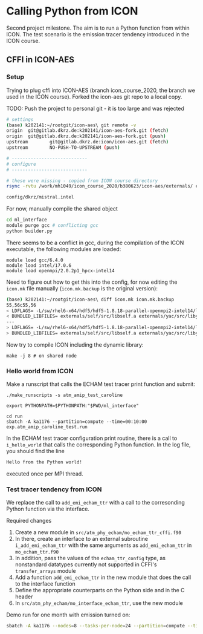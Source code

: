 # Calling Python from ICON

Second project milestone. The aim is to run a Python function from within ICON. The test scenario is the emission tracer tendency introduced in the ICON course.

## CFFI in ICON-AES

### Setup

Trying to plug cffi into ICON-AES (branch icon_course_2020, the branch we used in the ICON course). Forked the icon-aes git repo to a local copy.

TODO: Push the project to personal git - it is too large and was rejected

```bash
# settings
(base) k202141:~/rootgit/icon-aes\ git remote -v
origin  git@gitlab.dkrz.de:k202141/icon-aes-fork.git (fetch)
origin  git@gitlab.dkrz.de:k202141/icon-aes-fork.git (push)
upstream        git@gitlab.dkrz.de:icon/icon-aes.git (fetch)
upstream        NO-PUSH-TO-UPSTREAM (push)

# ----------------------------
# configure
# ----------------------------

# these were missing - copied from ICON course directory
rsync -rvtu /work/mh1049/icon_course_2020/b380623/icon-aes/externals/ externals/

config/dkrz/mistral.intel
```

For now, manually compile the shared object

```bash
cd ml_interface
module purge gcc # conflicting gcc
python builder.py
```

There seems to be a conflict in gcc, during the compilation of the ICON executable, the following modules are loaded:

```
module load gcc/6.4.0
module load intel/17.0.6
module load openmpi/2.0.2p1_hpcx-intel14
```

Need to figure out how to get this into the config, for now editing the `icon.mk` file manually (`icon.mk.backup` is the original version):

```bash
(base) k202141:~/rootgit/icon-aes\ diff icon.mk icon.mk.backup
55,56c55,56
< LDFLAGS= -L/sw/rhel6-x64/hdf5/hdf5-1.8.18-parallel-openmpi2-intel14/lib -L/sw/rhel6-x64/netcdf/netcdf_c-4.4.0-parallel-openmpi2-intel14/lib -L/sw/rhel6-x64/netcdf/netcdf_fortran-4.4.3-parallel-openmpi2-intel14/lib -L/sw/rhel6-x64/grib_api/grib_api-1.15.0-gcc48/lib -mkl=sequential -Wl,-rpath -Wl,/sw/rhel6-x64/hdf5/hdf5-1.8.18-parallel-openmpi2-intel14/lib -Wl,-rpath -Wl,/sw/rhel6-x64/netcdf/netcdf_c-4.4.0-parallel-openmpi2-intel14/lib -Wl,-rpath -Wl,/sw/rhel6-x64/netcdf/netcdf_fortran-4.4.3-parallel-openmpi2-intel14/lib -Wl,-rpath -Wl,/sw/rhel6-x64/grib_api/grib_api-1.15.0-gcc48/lib -L/work/ka1176/caroline/gitlab/icon-aes/ml_interface
< BUNDLED_LIBFILES= externals/self/src/libself.a externals/yac/src/libyac.a externals/mtime/src/.libs/libmtime.a externals/cdi/src/.libs/libcdi_f2003.a externals/cdi/src/.libs/libcdi.a  /work/ka1176/caroline/gitlab/icon-aes/ml_interface/libplugin.so
---
> LDFLAGS= -L/sw/rhel6-x64/hdf5/hdf5-1.8.18-parallel-openmpi2-intel14/lib -L/sw/rhel6-x64/netcdf/netcdf_c-4.4.0-parallel-openmpi2-intel14/lib -L/sw/rhel6-x64/netcdf/netcdf_fortran-4.4.3-parallel-openmpi2-intel14/lib -L/sw/rhel6-x64/grib_api/grib_api-1.15.0-gcc48/lib -mkl=sequential -Wl,-rpath -Wl,/sw/rhel6-x64/hdf5/hdf5-1.8.18-parallel-openmpi2-intel14/lib -Wl,-rpath -Wl,/sw/rhel6-x64/netcdf/netcdf_c-4.4.0-parallel-openmpi2-intel14/lib -Wl,-rpath -Wl,/sw/rhel6-x64/netcdf/netcdf_fortran-4.4.3-parallel-openmpi2-intel14/lib -Wl,-rpath -Wl,/sw/rhel6-x64/grib_api/grib_api-1.15.0-gcc48/lib
> BUNDLED_LIBFILES= externals/self/src/libself.a externals/yac/src/libyac.a externals/mtime/src/.libs/libmtime.a externals/cdi/src/.libs/libcdi_f2003.a externals/cdi/src/.libs/libcdi.a


```

Now try to compile ICON including the dynamic library:

```
make -j 8 # on shared node
```

### Hello world from ICON

Make a runscript that calls the ECHAM test tracer print function and submit:

```
./make_runscripts -s atm_amip_test_caroline

export PYTHONPATH=$PYTHONPATH:"$PWD/ml_interface"

cd run
sbatch -A ka1176 --partition=compute --time=00:10:00 exp.atm_amip_caroline_test.run
```

In the ECHAM test tracer configuration print routine, there is a call to `i_hello_world` that calls the corresponding Python function. In the log file, you should find the line 

```bash
Hello from the Python world!
```

executed once per MPI thread.

### Test tracer tendency from ICON

We replace the call to `add_emi_echam_ttr` with a call to the corresonding Python function via the interface.

Required changes
1. Create a new module in `src/atm_phy_echam/mo_echam_ttr_cffi.f90`
1. In there, create an interface to an external subroutine `i_add_emi_echam_ttr` with the same arguments as `add_emi_echam_ttr` in `mo_echam_ttr.f90`
1. In addition, pass the values of the `echam_ttr_config` type, as nonstandard datatypes currently not supported in CFFI's `transfer_arrays` module
1. Add a function `add_emi_echam_ttr` in the new module that does the call to the interface function
1. Define the appropriate counterparts on the Python side and in the C header
1. In `src/atm_phy_echam/mo_interface_echam_ttr`, use the new module

Demo run for one month with emission turned on:

```bash
sbatch -A ka1176 --nodes=8 --tasks-per-node=24 --partition=compute --time=00:60:00 exp.atm_amip_emission_caroline_month_med.run
```
